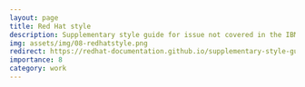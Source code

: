```yaml
---
layout: page
title: Red Hat style
description: Supplementary style guide for issue not covered in the IBM style guide.
img: assets/img/08-redhatstyle.png
redirect: https://redhat-documentation.github.io/supplementary-style-guide/
importance: 8
category: work
---
```

